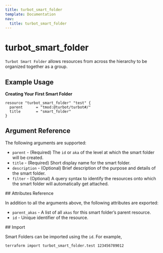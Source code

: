 ```yaml
---
title: turbot_smart_folder
template: Documentation
nav:
  title: turbot_smart_folder
---
```


# turbot\_smart\_folder

`Turbot Smart Folder` allows resources from across the hierarchy to be organized together as a group.

## Example Usage

**Creating Your First Smart Folder**

```hcl
resource "turbot_smart_folder" "test" {
  parent      = "tmod:@turbot/turbot#/"
  title       = "smart_folder"
}
```

## Argument Reference

The following arguments are supported:

- `parent` - (Required) The `id` or `aka` of the level at which the smart folder will be created.
- `title` - (Required) Short display name for the smart folder.
- `description` - (Optional) Brief description of the purpose and details of the smart folder.
- `filter` - (Optional) A query syntax to identify the resources onto which the smart folder will automatically get attached.

## Attributes Reference

In addition to all the arguments above, the following attributes are exported:

- `parent_akas` - A list of all `akas` for this smart folder’s parent resource.
- `id` - Unique identifier of the resource.

## Import

Smart Folders can be imported using the `id`. For example,

```
terraform import turbot_smart_folder.test 123456789012
```
